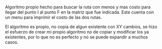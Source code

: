 Algoritmo propio hecho para buscar la ruta con menos y mas costo para llegar del punto I al punto F en la matriz que fue indicada.
Este cuenta con un menu para imprimir el costo de las dos rutas.

El algoritmo es propio, no copia de algun existente con XY cambios, se hizo el esfuerzo de crear mi propio algoritmo no de copiar y modificar los ya existentes, por lo que no es perfecto y no se puede expandir a muchos casos.
